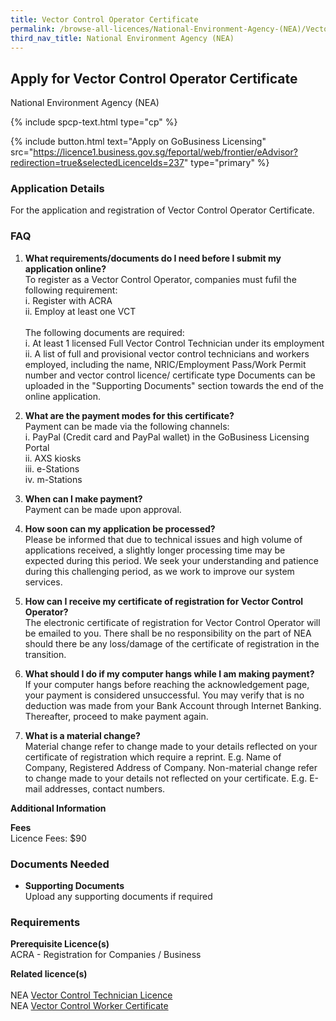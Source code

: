 ```yaml
---
title: Vector Control Operator Certificate
permalink: /browse-all-licences/National-Environment-Agency-(NEA)/Vector-Control-Operator-Certificate
third_nav_title: National Environment Agency (NEA)
---
```


## Apply for Vector Control Operator Certificate

National Environment Agency (NEA)

{% include spcp-text.html type="cp" %}

{% include button.html text="Apply on GoBusiness Licensing" src="https://licence1.business.gov.sg/feportal/web/frontier/eAdvisor?redirection=true&selectedLicenceIds=237" type="primary" %}

<H3>Application Details</H3>

<p>For the application and registration of Vector Control Operator Certificate.</p>
<h3>FAQ</h3>
<ol>
<li>
<p><strong>What requirements/documents do I need before I submit my application online?</strong><br />To register as a Vector Control Operator, companies must fufil the following requirement:<br />i. Register with ACRA<br />ii. Employ at least one VCT<br /><br />The following documents are required:<br />i. At least 1 licensed Full Vector Control Technician under its employment<br />ii. A list of full and provisional vector control technicians and workers employed, including the name, NRIC/Employment Pass/Work Permit number and vector control licence/ certificate type Documents can be uploaded in the "Supporting Documents" section towards the end of the online application.</p>
</li>
<li>
<p><strong>What are the payment modes for this certificate?<br /></strong>Payment can be made via the following channels:<br />i. PayPal (Credit card and PayPal wallet) in the GoBusiness Licensing Portal<br />ii. AXS kiosks<br />iii. e-Stations<br />iv. m-Stations</p>
</li>
<li>
<p><strong>When can I make payment? </strong><br />Payment can be made upon approval.</p>
</li>
<li>
<p><strong>How soon can my application be processed? </strong><br />Please be informed that due to technical issues and high volume of applications received, a slightly longer processing time may be expected during this period. We seek your understanding and patience during this challenging period, as we work to improve our system services.</p>
</li>
<li>
<p><strong>How can I receive my certificate of registration for Vector Control Operator? </strong><br />The electronic certificate of registration for Vector Control Operator will be emailed to you. There shall be no responsibility on the part of NEA should there be any loss/damage of the certificate of registration in the transition.</p>
</li>
<li>
<p><strong>What should I do if my computer hangs while I am making payment?</strong><br />If your computer hangs before reaching the acknowledgement page, your payment is considered unsuccessful. You may verify that is no deduction was made from your Bank Account through Internet Banking. Thereafter, proceed to make payment again.</p>
</li>
<li>
<p><strong>What is a material change?</strong><br />Material change refer to change made to your details reflected on your certificate of registration which require a reprint. E.g. Name of Company, Registered Address of Company. Non-material change refer to change made to your details not reflected on your certificate. E.g. E-mail addresses, contact numbers.</p>
</li>
</ol>

<strong>Additional Information</strong>

<p><strong>Fees</strong><br />Licence Fees: $90</p>

<H3>Documents Needed</H3>

<ul>
<li><strong>Supporting Documents</strong><br />Upload any supporting documents if required</li>
</ul>

<H3>Requirements</H3>

<p><strong>Prerequisite Licence(s)</strong><br />ACRA - <a target="" rel="">Registration for Companies / Business</a></p>
<p><strong>Related licence(s)<br /></strong><br />NEA <a href="https://licence1.business.gov.sg/feportal/web/frontier/eAdvisor?redirection=true&selectedLicenceIds=162" target="_blank" rel="noopener">Vector Control Technician Licence</a><br />NEA <a href="https://licence1.business.gov.sg/feportal/web/frontier/eAdvisor?redirection=true&selectedLicenceIds=164" target="_blank" rel="noopener">Vector Control Worker Certificate</a></p>

